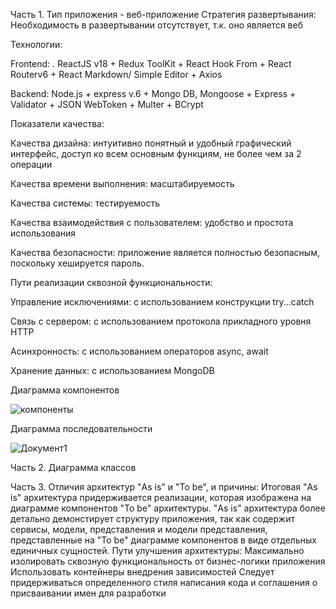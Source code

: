 Часть 1.
Тип приложения - веб-приложение
Стратегия развертывания: Необходимость в развертывании отсутствует, т.к. оно является веб

Технологии:

Frontend: . ReactJS v18 + Redux ToolKit + React Hook From + React Routerv6 + React Markdown/ Simple Editor + Axios

Backend: Node.js + express v.6 + Mongo DB, Mongoose + Express + Validator + JSON WebToken + Multer + BCrypt

Показатели качества:

Качества дизайна: интуитивно понятный и удобный графический интерфейс, доступ ко всем основным функциям, не более чем за 2 операции

Качества времени выполнения: масштабируемость

Качества системы: тестируемость

Качества взаимодействия с пользователем: удобство и простота использования

Качества безопасности: приложение является полностью безопасным, поскольку хешируется пароль.

Пути реализации сквозной функциональности:

Управление исключениями: с использованием конструкции try...catch

Связь с сервером: c использованием протокола прикладного уровня HTTP

Асинхронность: c использованием операторов async, await 

Хранение данных: с использованием MongoDB


Диаграмма компонентов


![компоненты](https://user-images.githubusercontent.com/71370448/230127308-015ac8f4-e85b-435e-bb5a-252d8e38cfb3.png)


Диаграмма последовательности


![Документ1](https://user-images.githubusercontent.com/71370448/230121084-36982c57-4bbf-487b-8b39-9705048cd604.png)




Часть 2.
Диаграмма классов


Часть 3.
Отличия архитектур "As is" и "To be", и причины:
Итоговая "As is" архитектура придерживается реализации, которая изображена на диаграмме компонентов "To be" архитектуры. "As is" архитектура более детально демонстирует структуру приложения, так как содержит сервисы, модели, представления и модели представления, представленные на "To be" диаграмме компонентов в виде отдельных единичных сущностей.
Пути улучшения архитектуры:
Максимально изолировать сквозную функциональность от бизнес-логики приложения
Использовать контейнеры внедрения зависимостей
Следует придерживаться определенного стиля написания кода и соглашения о присваивании имен для разработки
